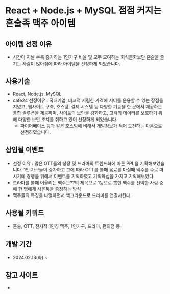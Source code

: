# React + Node.js + MySQL 점점 커지는 혼술족 맥주 아이템

## 아이템 선정 이유
  - 시간이 지날 수록 증가하는 1인가구 비율 및 모두 모여하는 회식문화보단 혼술을 즐기는 사람이 많아짐에 따라 아이템을 선정하게 되었습니다.

## 사용기술
  - React, Node.js, MySQL
  - cafe24 선정이유 : 국내기업, 비교적 저렴한 가격에 서버를 운용할 수 있는 장점을 지녔고, 웹사이트 구축, 호스팅, 결제 시스템 등 다양한 기능을 한 곳에서 제공하는 통합 솔루션을 제공하며,
    사이트의 보안을 강화하고, 고객의 데이터를 보호하기 위해 다양한 보안 조치를 취하고 있어 선정하게 되었습니다.
    * 파이어베이스 등과 같은 호스팅에 비해서 개발정보가 적어 도전하는 마음으로 선정하였습니다.

## 삽입될 이벤트
  - 선정 이유 : 많은 OTT들의 성장 및 드라마의 트렌드화에 따른 PPL을 기획해보았습니다. 1인 가구들이 증가하고 그에 따라 OTT를 볼때 음료를 마실때 맥주를 주로 마시기에 경쟁을 위해서 이벤트를 기획하였고 기획욕심을 가지고 기획해보았다.
  - 드라마를 볼때 어울리는 맥주는??의 제목으로 1등으로 뽑힌 맥주를 선택한 사람 중에 한 명에게 사은품을 증정하는 방식
  - 맥주들의 특징을 나열하면서 백그라운드로 드라마를 연결시킨다.

## 사용될 키워드
  - 혼술, OTT, 전지적 1인칭 맥주, 1인가구, 드라마, 편의점 등

## 개발 기간
  - 2024.02.13(화) ~

## 참고 사이트
  - 
